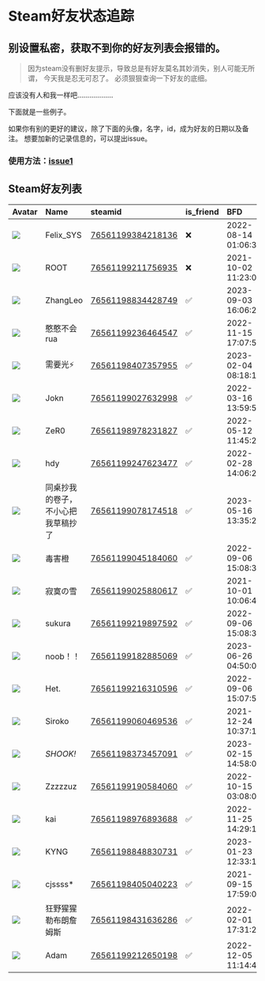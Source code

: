# Steam好友状态追踪
## 别设置私密，获取不到你的好友列表会报错的。

> 因为steam没有删好友提示，导致总是有好友莫名其妙消失，别人可能无所谓，
> 今天我是忍无可忍了。 必须狠狠查询一下好友的底细。

应该没有人和我一样吧………………

下面就是一些例子。

如果你有别的更好的建议，除了下面的头像，名字，id，成为好友的日期以及备注。 想要加新的记录信息的，可以提出issue。

### 使用方法：[issue1](https://github.com/systemannounce/SteamFriends/issues/1)

## Steam好友列表

| Avatar                                                                            | Name              | steamid                                                                     | is_friend   | BFD                 | Remark   | removed_time        |
|:----------------------------------------------------------------------------------|:------------------|:----------------------------------------------------------------------------|:------------|:--------------------|:---------|:--------------------|
| ![](https://avatars.steamstatic.com/d41abd4be0b3769e1919802da758591a11639b13.jpg) | Felix_SYS         | [76561199384218136](https://steamcommunity.com/profiles/76561199384218136/) | ❌           | 2022-08-14 01:06:38 |          | 2025-06-27 06:01:47 |
| ![](https://avatars.steamstatic.com/ef15d4fa577672454e11c4dc5fbfa9fc71722ede.jpg) | ROOT              | [76561199211756935](https://steamcommunity.com/profiles/76561199211756935/) | ❌           | 2021-10-02 11:23:03 |          | 2025-06-27 06:01:47 |
| ![](https://avatars.steamstatic.com/fef49e7fa7e1997310d705b2a6158ff8dc1cdfeb.jpg) | ZhangLeo          | [76561198834428749](https://steamcommunity.com/profiles/76561198834428749/) | ✅           | 2023-09-03 16:06:20 |          |                     |
| ![](https://avatars.steamstatic.com/b350e573656d65c9bbab5202be5cfcb204256263.jpg) | 憨憨不会rua           | [76561199236464547](https://steamcommunity.com/profiles/76561199236464547/) | ✅           | 2022-11-15 17:07:50 |          |                     |
| ![](https://avatars.steamstatic.com/959bdee7ea6396feac480853edcf4e6e1626d105.jpg) | 需要光⚡              | [76561198407357955](https://steamcommunity.com/profiles/76561198407357955/) | ✅           | 2023-02-04 08:18:18 |          |                     |
| ![](https://avatars.steamstatic.com/198fe94358c7451d91b71229efab9efe3fe97a76.jpg) | Jokn              | [76561199027632998](https://steamcommunity.com/profiles/76561199027632998/) | ✅           | 2022-03-16 13:59:59 |          |                     |
| ![](https://avatars.steamstatic.com/7dd39bdc2ce4a03265209f760ed873beda70dd8b.jpg) | ZeR0              | [76561198978231827](https://steamcommunity.com/profiles/76561198978231827/) | ✅           | 2022-05-12 11:45:27 |          |                     |
| ![](https://avatars.steamstatic.com/fef49e7fa7e1997310d705b2a6158ff8dc1cdfeb.jpg) | hdy               | [76561199247623477](https://steamcommunity.com/profiles/76561199247623477/) | ✅           | 2022-02-28 14:06:28 |          |                     |
| ![](https://avatars.steamstatic.com/8ce45ed8a36bf7b38a2ddc8da3301d5ce84a9ffa.jpg) | 同桌抄我的卷子，不小心把我草稿抄了 | [76561199078174518](https://steamcommunity.com/profiles/76561199078174518/) | ✅           | 2023-05-16 13:35:23 |          |                     |
| ![](https://avatars.steamstatic.com/b2bf0d779564acf11fe6e39eec86d9230525034d.jpg) | 毒害橙               | [76561199045184060](https://steamcommunity.com/profiles/76561199045184060/) | ✅           | 2022-09-06 15:08:35 |          |                     |
| ![](https://avatars.steamstatic.com/401a0cb5722b0169d3ef18bbd73c1ee209a8cfbd.jpg) | 寂寞の雪              | [76561199025880617](https://steamcommunity.com/profiles/76561199025880617/) | ✅           | 2021-10-01 10:06:40 |          |                     |
| ![](https://avatars.steamstatic.com/c2c51159307ac0e5c3960f0df31732a07cd85cd0.jpg) | sukura            | [76561199219897592](https://steamcommunity.com/profiles/76561199219897592/) | ✅           | 2022-09-06 15:08:31 |          |                     |
| ![](https://avatars.steamstatic.com/fef49e7fa7e1997310d705b2a6158ff8dc1cdfeb.jpg) | noob！！            | [76561199182885069](https://steamcommunity.com/profiles/76561199182885069/) | ✅           | 2023-06-26 04:50:00 |          |                     |
| ![](https://avatars.steamstatic.com/fef49e7fa7e1997310d705b2a6158ff8dc1cdfeb.jpg) | Het.              | [76561199216310596](https://steamcommunity.com/profiles/76561199216310596/) | ✅           | 2022-09-06 15:07:55 |          |                     |
| ![](https://avatars.steamstatic.com/4bb03844c67b6dbfe705917b58412de79880ee1b.jpg) | Siroko            | [76561199060469536](https://steamcommunity.com/profiles/76561199060469536/) | ✅           | 2021-12-24 10:37:18 |          |                     |
| ![](https://avatars.steamstatic.com/7ea011a1f4f534d311b256d70334559d1387d874.jpg) | *SHOOK!*          | [76561198373457091](https://steamcommunity.com/profiles/76561198373457091/) | ✅           | 2023-02-15 14:58:05 |          |                     |
| ![](https://avatars.steamstatic.com/3edc7e727647aced1eb465aad978eebd6d5e1894.jpg) | Zzzzzuz           | [76561199190584060](https://steamcommunity.com/profiles/76561199190584060/) | ✅           | 2022-10-15 03:08:04 |          |                     |
| ![](https://avatars.steamstatic.com/0d415ec8cc5ee564e9bd31de891ab0a3883dac1b.jpg) | kai               | [76561198976893688](https://steamcommunity.com/profiles/76561198976893688/) | ✅           | 2022-11-25 14:29:19 |          |                     |
| ![](https://avatars.steamstatic.com/9af7ced5373f31191be313f0b3f9b143351e5254.jpg) | KYNG              | [76561198848830731](https://steamcommunity.com/profiles/76561198848830731/) | ✅           | 2023-01-23 12:33:13 |          |                     |
| ![](https://avatars.steamstatic.com/3604ac34b47c87e187d151f22aa17e107253ce34.jpg) | cjssss*           | [76561198405040223](https://steamcommunity.com/profiles/76561198405040223/) | ✅           | 2021-09-15 17:59:06 |          |                     |
| ![](https://avatars.steamstatic.com/75b62c8237c046929399e82eaf8ce290f302c02f.jpg) | 狂野猩猩勒布朗詹姆斯        | [76561198431636286](https://steamcommunity.com/profiles/76561198431636286/) | ✅           | 2022-02-01 17:31:25 |          |                     |
| ![](https://avatars.steamstatic.com/03b65b3a975a13aeb987ad0c6699602ddb49e7e1.jpg) | Adam              | [76561199212650198](https://steamcommunity.com/profiles/76561199212650198/) | ✅           | 2022-12-05 11:14:48 |          |                     |